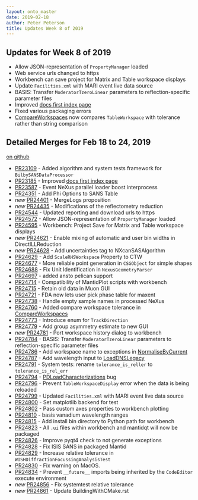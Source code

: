 ```yaml
---
layout: onto_master
date: 2019-02-18
author: Peter Peterson
title: Updates Week 8 of 2019
---
```

Updates for Week 8 of 2019
--------------------------
* Allow JSON-representation of `PropertyManager` loaded
* Web service urls changed to https
* Workbench can save project for Matrix and Table workspace displays
* Update `Facilities.xml` with MARI event live data source
* BASIS: Transfer `ModeratorTzeroLinear` parameters to reflection-specific parameter files
* Improved [docs first index page](http://docs.mantidproject.org/nightly/)
* Fixed various packaging errors
* [CompareWorkspaces](http://docs.mantidproject.org/nightly/algorithms/CompareWorkspaces-v1.html) now compares `TableWorkspace` with tolerance rather than string comparison

Detailed Merges for Feb 18 to 24, 2019
--------------------------------------
[on github](https://github.com/mantidproject/mantid/pulls?q=is%3Apr+merged%3A2019-02-19..2019-02-24)

* [PR23109](https://github.com/mantidproject/mantid/pull/23109) - Added algorithm and system tests framework for `BilbySANSDataProcessor`
* [PR23185](https://github.com/mantidproject/mantid/pull/23185) - Improved [docs first index page](http://docs.mantidproject.org/nightly/)
* [PR23587](https://github.com/mantidproject/mantid/pull/23587) - Event NeXus parallel loader boost interprocess
* [PR24351](https://github.com/mantidproject/mantid/pull/24351) - Add Phi Options to SANS Table
* *new* [PR24401](https://github.com/mantidproject/mantid/pull/24401) - MergeLogs proposition
* *new* [PR24435](https://github.com/mantidproject/mantid/pull/24435) - Modifications of the reflectometry reduction
* [PR24544](https://github.com/mantidproject/mantid/pull/24544) - Updated reporting and download urls to https
* [PR24572](https://github.com/mantidproject/mantid/pull/24572) - Allow JSON-representation of `PropertyManager` loaded
* [PR24595](https://github.com/mantidproject/mantid/pull/24595) - Workbench: Project Save for Matrix and Table workspace displays
* *new* [PR24621](https://github.com/mantidproject/mantid/pull/24621) - Enable mixing of automatic and user bin widths in DirectILLReduction
* *new* [PR24628](https://github.com/mantidproject/mantid/pull/24628) - Add uncertainties tag to NXcanSASAlgorithm
* [PR24629](https://github.com/mantidproject/mantid/pull/24629) - Add `ScaleRHSWorkspace` Property to CTW
* [PR24677](https://github.com/mantidproject/mantid/pull/24677) - More reliable point generation in `CSGObject` for simple shapes
* [PR24688](https://github.com/mantidproject/mantid/pull/24688) - Fix Unit Identification in `NexusGeometryParser`
* [PR24697](https://github.com/mantidproject/mantid/pull/24697) - added ansto pelican support
* [PR24714](https://github.com/mantidproject/mantid/pull/24714) - Compatibility of MantidPlot scripts with workbench
* [PR24715](https://github.com/mantidproject/mantid/pull/24715) - Retain old data in Muon GUI
* [PR24721](https://github.com/mantidproject/mantid/pull/24721) - FDA now lets user pick phase table for maxent
* [PR24738](https://github.com/mantidproject/mantid/pull/24738) - Handle empty sample names in processed NeXus
* [PR24760](https://github.com/mantidproject/mantid/pull/24760) - Added compare workspace tolerance in [CompareWorkspaces](http://docs.mantidproject.org/nightly/algorithms/CompareWorkspaces-v1.html)
* [PR24773](https://github.com/mantidproject/mantid/pull/24773) - Introduce enum for `TrackDirection`
* [PR24779](https://github.com/mantidproject/mantid/pull/24779) - Add group asymmetry estimate to new GUI
* *new* [PR24781](https://github.com/mantidproject/mantid/pull/24781) - Port workspace history dialog to workbench
* [PR24784](https://github.com/mantidproject/mantid/pull/24784) - BASIS: Transfer `ModeratorTzeroLinear` parameters to reflection-specific parameter files
* [PR24786](https://github.com/mantidproject/mantid/pull/24786) - Add workspace name to exceptions in [NormaliseByCurrent](http://docs.mantidproject.org/nightly/algorithms/NormaliseByCurrent-v1.html)
* [PR24787](https://github.com/mantidproject/mantid/pull/24787) - Add wavelength input to [LoadDNSLegacy](http://docs.mantidproject.org/nightly/algorithms/LoadDNSLegacy-v1.html)
* [PR24791](https://github.com/mantidproject/mantid/pull/24791) - System tests: rename `tolerance_is_reller` to `tolerance_is_rel_err`
* [PR24794](https://github.com/mantidproject/mantid/pull/24794) - [PDLoadCharacterizations](http://docs.mantidproject.org/nightly/algorithms/PDLoadCharacterizations-v1.html) bug
* [PR24796](https://github.com/mantidproject/mantid/pull/24796) - Prevent `TableWorkspaceDisplay` error when the data is being reloaded
* [PR24799](https://github.com/mantidproject/mantid/pull/24799) - Updated `Facilities.xml` with MARI event live data source
* [PR24800](https://github.com/mantidproject/mantid/pull/24800) - Set matplotlib backend for test
* [PR24802](https://github.com/mantidproject/mantid/pull/24802) - Pass custom axes properties to workbench plotting
* [PR24810](https://github.com/mantidproject/mantid/pull/24810) - basis vanadium wavelength ranges
* [PR24815](https://github.com/mantidproject/mantid/pull/24815) - Add install bin directory to Python path for workbench
* [PR24823](https://github.com/mantidproject/mantid/pull/24823) - All `.ui` files within workbench and mantidqt will now be packaged
* [PR24826](https://github.com/mantidproject/mantid/pull/24826) - Improve pyqt4 check to not generate exceptions
* [PR24828](https://github.com/mantidproject/mantid/pull/24828) - Fix ISIS SANS in packaged Mantid
* [PR24829](https://github.com/mantidproject/mantid/pull/24829) - Increase relative tolerance in `WISHDiffractionFocussingAnalysisTest`
* [PR24830](https://github.com/mantidproject/mantid/pull/24830) - Fix warning on MacOS.
* [PR24834](https://github.com/mantidproject/mantid/pull/24834) - Prevent `__future__` imports being inherited by the `CodeEditor` execute environment
* *new* [PR24856](https://github.com/mantidproject/mantid/pull/24856) - Fix systemtest relative tolerance
* *new* [PR24861](https://github.com/mantidproject/mantid/pull/24861) - Update BuildingWithCMake.rst
